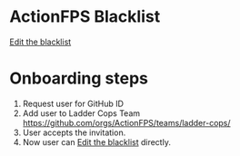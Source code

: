 # ActionFPS Blacklist

[Edit the blacklist](https://github.com/ActionFPS/blacklist/edit/master/serverblacklist.cfg)

# Onboarding steps

1. Request user for GitHub ID
2. Add user to Ladder Cops Team https://github.com/orgs/ActionFPS/teams/ladder-cops/
3. User accepts the invitation.
4. Now user can [Edit the blacklist](https://github.com/ActionFPS/blacklist/edit/master/serverblacklist.cfg) directly.
